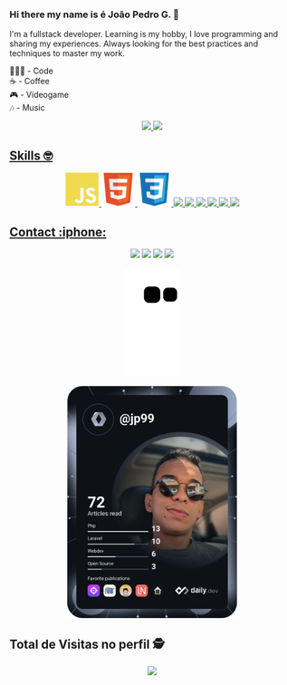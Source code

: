 ### Hi there my name is é João Pedro G. 👋

I'm a fullstack developer. Learning is my hobby, I love programming and sharing my experiences. Always looking for the best practices and techniques to master my work. 

👨🏽‍💻 - Code <br>
☕ - Coffee <br>
🎮 - Videogame <br>
🎶 - Music <br>

<div align="center">
  <a href="https://github.com/jao99">
  <img height="155em" src="https://github-readme-stats.vercel.app/api?username=JPGomesDev&show_icons=true&theme=dark&include_all_commits=true&count_private=true"/>
  <img height="155em" src="https://github-readme-stats.vercel.app/api/top-langs/?username=JPGomesDev&layout=compact&langs_count=7&theme=dark"/>
</div>
  
## Skills 🤓 

<p align="center">
  
  <img height="60" src="https://raw.githubusercontent.com/devicons/devicon/master/icons/javascript/javascript-plain.svg">
  <img height="60" src="https://raw.githubusercontent.com/devicons/devicon/master/icons/html5/html5-original.svg">
  <img height="60" src="https://raw.githubusercontent.com/devicons/devicon/master/icons/css3/css3-original.svg">
  <img height="60" src="https://cdn.jsdelivr.net/gh/devicons/devicon/icons/laravel/laravel-plain-wordmark.svg"/>
  <img height="60" src="https://cdn.jsdelivr.net/gh/devicons/devicon/icons/bootstrap/bootstrap-plain-wordmark.svg"/>
  <img height="60" src="https://cdn.jsdelivr.net/gh/devicons/devicon/icons/git/git-plain.svg"/>
  <img height="60" src="https://cdn.jsdelivr.net/gh/devicons/devicon/icons/mysql/mysql-plain.svg"/>
  <img height="60" src="https://cdn.jsdelivr.net/gh/devicons/devicon/icons/php/php-original.svg"/>
  <img height="60" src="https://cdn.jsdelivr.net/gh/devicons/devicon/icons/tailwindcss/tailwindcss-plain.svg" />

 
  
</p>
    
<h2> Contact :iphone: </h2>
  
<div align="center">
  
<a href="https://www.instagram.com/jpedro.dev/" target="_blank"><img src="https://img.shields.io/badge/-Instagram-%23E4405F?style=for-the-badge&logo=instagram&logoColor=white" target="_blank"></a>
<a href="https://discord.gg/Hh7R8AE6" target="_blank"><img src="https://img.shields.io/badge/Discord-7289DA?style=for-the-badge&logo=discord&logoColor=white" target="_blank"></a> 
<a href = "mailto:joaocitimo@gmail.com"><img src="https://img.shields.io/badge/-Gmail-%23333?style=for-the-badge&logo=gmail&logoColor=white" target="_blank"></a>
<a href="https://www.linkedin.com/in/jo%C3%A3o-pedro-gomes-de-sena-552132210/" target="_blank"><img src="https://img.shields.io/badge/-LinkedIn-%230077B5?style=for-the-badge&logo=linkedin&logoColor=white" target="_blank"></a> 

 ![Snake animation](https://github.com/JPGomesDev/JPGomesDev/blob/output/github-contribution-grid-snake.svg)
  
</div>
  
<p align="center"> 
  
  <div align="center">
  <a href="https://app.daily.dev/DailyDevTips"><img src="https://github.com/JPGomesDev/JPGomesDev/blob/main/devcard.svg" width="300" alt="João Pedro G."/></a>
  </div>
  
 ## Total de Visitas no perfil :detective: <br>
 <p align="center"> 
   <img alingn="center" src="https://profile-counter.glitch.me/JPGomesDev/count.svg" />
 </p>
